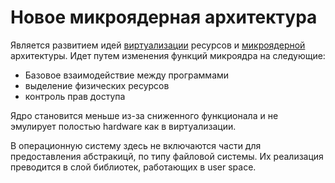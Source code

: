 Новое микроядерная архитектура
========================

Является развитием идей [виртуализации](../%D0%92%D0%B8%D1%80%D1%82%D1%83%D0%B0%D0%BB%D0%B8%D0%B7%D0%B0%D1%86%D0%B8%D1%8F.md) ресурсов и [микроядерной](%D0%9C%D0%BD%D0%BE%D0%B3%D0%BE%D1%8F%D0%B4%D0%B5%D1%80%D0%BD%D0%BE%D0%B5%20%28mikrokernel%29%20%D1%8F%D0%B4%D1%80%D0%BE.md) архитектуры. Идет путем изменения функций микроядра на следующие:
- Базовое взаимодействие между программами
- выделение физических ресурсов
- контроль прав доступа

Ядро становится меньше из-за сниженного функционала и не эмулирует полостью hardware как в виртуализации.  
  
В операционную систему здесь не включаются части для предоставления абстракицй, по типу файловой системы. Их реализация преводится в слой библиотек, работающих в user space.